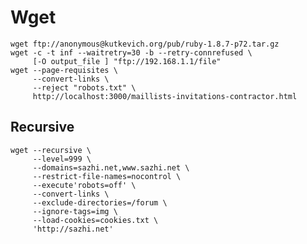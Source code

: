 <!-- -*- coding: utf-8; -*- -->

Wget
====

    wget ftp://anonymous@kutkevich.org/pub/ruby-1.8.7-p72.tar.gz
    wget -c -t inf --waitretry=30 -b --retry-connrefused \
         [-O output_file ] "ftp://192.168.1.1/file"
    wget --page-requisites \
         --convert-links \
         --reject "robots.txt" \
         http://localhost:3000/maillists-invitations-contractor.html

Recursive
---------

    wget --recursive \
         --level=999 \
         --domains=sazhi.net,www.sazhi.net \
         --restrict-file-names=nocontrol \
         --execute'robots=off' \
         --convert-links \
         --exclude-directories=/forum \
         --ignore-tags=img \
         --load-cookies=cookies.txt \
         'http://sazhi.net'
